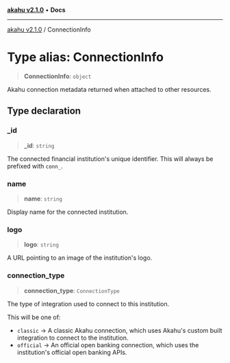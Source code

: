 [**akahu v2.1.0**](../README.md) • **Docs**

***

[akahu v2.1.0](../README.md) / ConnectionInfo

# Type alias: ConnectionInfo

> **ConnectionInfo**: `object`

Akahu connection metadata returned when attached to other resources.

## Type declaration

### \_id

> **\_id**: `string`

The connected financial institution's unique identifier.
This will always be prefixed with `conn_`.

### name

> **name**: `string`

Display name for the connected institution.

### logo

> **logo**: `string`

A URL pointing to an image of the institution's logo.

### connection\_type

> **connection\_type**: `ConnectionType`

The type of integration used to connect to this institution.

This will be one of:
- `classic` → A classic Akahu connection, which uses Akahu's custom
built integration to connect to the institution.
- `official` → An official open banking connection, which uses the
institution's official open banking APIs.
